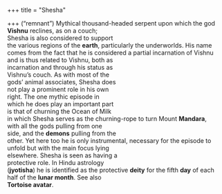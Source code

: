 +++
title = "Shesha"

+++
(“remnant”) Mythical thousand-headed serpent upon which the god  
**Vishnu** reclines, as on a couch;  
Shesha is also considered to support  
the various regions of the **earth**, particularly the underworlds. His name  
comes from the fact that he is considered a partial incarnation of Vishnu  
and is thus related to Vishnu, both as  
incarnation and through his status as  
Vishnu’s couch. As with most of the  
gods’ animal associates, Shesha does  
not play a prominent role in his own  
right. The one mythic episode in  
which he does play an important part  
is that of churning the Ocean of Milk  
in which Shesha serves as the churning-rope to turn Mount **Mandara**,  
with all the gods pulling from one  
side, and the **demons** pulling from the  
other. Yet here too he is only instrumental, necessary for the episode to  
unfold but with the main focus lying  
elsewhere. Shesha is seen as having a  
protective role. In Hindu astrology  
(**jyotisha**) he is identified as the protective **deity** for the fifth **day** of each  
half of the **lunar month**. See also  
**Tortoise avatar**.